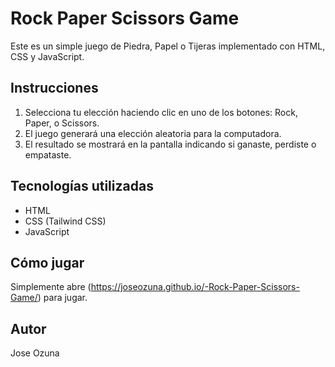 # Rock Paper Scissors Game

Este es un simple juego de Piedra, Papel o Tijeras implementado con HTML, CSS y JavaScript.

## Instrucciones

1. Selecciona tu elección haciendo clic en uno de los botones: Rock, Paper, o Scissors.
2. El juego generará una elección aleatoria para la computadora.
3. El resultado se mostrará en la pantalla indicando si ganaste, perdiste o empataste.

## Tecnologías utilizadas

- HTML
- CSS (Tailwind CSS)
- JavaScript

## Cómo jugar

Simplemente abre (https://joseozuna.github.io/-Rock-Paper-Scissors-Game/)  para jugar.

## Autor

Jose Ozuna
